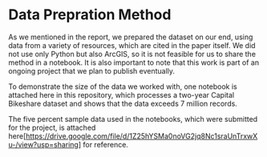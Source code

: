 # Data Prepration Method 

As we mentioned in the report, we prepared the dataset on our end, using data from a variety of resources, which are cited in the paper itself. We did not use only Python but also ArcGIS, so it is not feasible for us to share the method in a notebook. It is also important to note that this work is part of an ongoing project that we plan to publish eventually.

To demonstrate the size of the data we worked with, one notebook is attached here in this repository, which processes a two-year Capital Bikeshare dataset and shows that the data exceeds 7 million records.

The five percent sample data used in the notebooks, which were submitted for the project, is attached here[https://drive.google.com/file/d/1Z25hYSMa0noVG2jq8Nc1sraUnTrxwXu-/view?usp=sharing] for reference.

